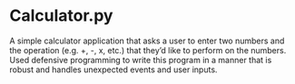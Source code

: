 # Calculator.py

A simple calculator application that asks a user to enter two
numbers and the operation (e.g. +, -, x, etc.) that they’d like to perform on
the numbers. Used defensive programming to
write this program in a manner that is robust and handles unexpected
events and user inputs.
